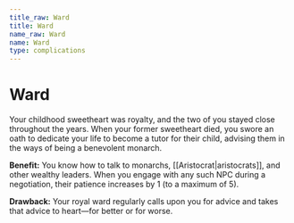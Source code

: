 ```yaml
---
title_raw: Ward
title: Ward
name_raw: Ward
name: Ward
type: complications
---
```


# Ward

Your childhood sweetheart was royalty, and the two of you stayed close throughout the years. When your former sweetheart died, you swore an oath to dedicate your life to become a tutor for their child, advising them in the ways of being a benevolent monarch.

**Benefit:** You know how to talk to monarchs, [[Aristocrat|aristocrats]], and other wealthy leaders. When you engage with any such NPC during a negotiation, their patience increases by 1 (to a maximum of 5).

**Drawback:** Your royal ward regularly calls upon you for advice and takes that advice to heart—for better or for worse.
